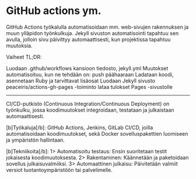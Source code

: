 <html>
<head>
    <title>GitHub Pages Sivuni</title>
    <link rel="stylesheet" type="text/css" href="styles.css">
</head>
<body>
    <h1>GitHub actions ym.</h1>
    <p class="container"> 
GitHub Actions työkalulla automatisoidaan mm. web-sivujen rakennuksen ja muun ylläpidon työnkulkuja. 
Jekyll sivuston automatisointi tapahtuu sen avulla, jolloin sivu päivittyy automaattisesti, kun projektissa tapahtuu muutoksia.

Vaiheet TL;DR:

Luodaan .github/workflows kansioon tiedosto, jekyll.yml
Muutokset automatisoituu, kun ne tehdään on: push päähaaraan
Ladataan koodi, asennetaan Ruby ja tarvittavat lisäosat
Luodaan Jekyll sivusto
peaceiris/actions-gh-pages -toiminto lataa tulokset Pages -sivustolle

_____________________________________________________________________________________

CI/CD-putkisto (Continuous Integration/Continuous Deployment) on työnkulku, jossa koodimuutokset integroidaan, testataan ja julkaistaan automaattisesti. 

[b]Työkaluja[/b]: GitHub Actions, Jenkins, GitLab CI/CD, joilla automatisoidaan koodimuutokset, sekä Docker sovelluspakettien luomiseen ja ympäristön hallintaan.

[b]Tekniikoita[/b]: 
1> Automatisoitu testaus: Ensin suoritetaan testit jokaisesta koodimuutoksesta.
2> Rakentaminen: Käännetään ja paketoidaan sovellus julkaisuvalmiiksi.
3> Automaattinen julkaisu: Päivitetään valmiit versiot tuotantoympäristöön tai palvelimelle.</p>
</body>
</html>




